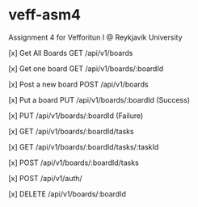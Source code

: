 # veff-asm4

Assignment 4 for Vefforitun I @ Reykjavík University

[x] Get All Boards GET /api/v1/boards

[x] Get one board GET /api/v1/boards/:boardId

[x] Post a new board POST /api/v1/boards

[x] Put a board PUT /api/v1/boards/:boardId (Success)

[x] PUT /api/v1/boards/:boardId (Failure)

[x] GET /api/v1/boards/:boardId/tasks

[x] GET /api/v1/boards/:boardId/tasks/:taskId

[x] POST /api/v1/boards/:boardId/tasks

[x] POST /api/v1/auth/

[x] DELETE /api/v1/boards/:boardId
